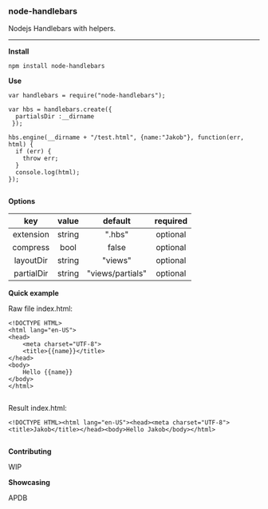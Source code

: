 ### node-handlebars


Nodejs Handlebars with helpers.

---

**Install**

```
npm install node-handlebars

```

**Use**

```
var handlebars = require("node-handlebars");

var hbs = handlebars.create({
  partialsDir :__dirname
 });

hbs.engine(__dirname + "/test.html", {name:"Jakob"}, function(err, html) {
  if (err) {
    throw err;
  }
  console.log(html);
}); 
 
```

**Options**

| **key**      | **value** | **default**          | **required**  |
| :-:          | :-:       | :-:                  | :-:           |
| extension    | string    | ".hbs"               | optional      |
| compress     | bool      | false                | optional      |
| layoutDir    | string    | "views"              | optional      |
| partialDir   | string    | "views/partials"     | optional      |

**Quick example**

Raw file index.html:

```
<!DOCTYPE HTML>
<html lang="en-US">
<head>
	<meta charset="UTF-8">
	<title>{{name}}</title>
</head>
<body>
	Hello {{name}}
</body>
</html>
 
```

Result index.html:

```
<!DOCTYPE HTML><html lang="en-US"><head><meta charset="UTF-8"><title>Jakob</title></head><body>Hello Jakob</body></html>
 
```


**Contributing**

WIP  

**Showcasing**

APDB




